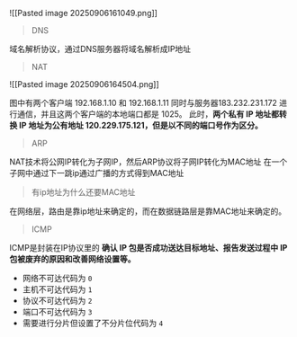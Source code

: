 ![[Pasted image 20250906161049.png]]

> DNS

域名解析协议，通过DNS服务器将域名解析成IP地址

> NAT

![[Pasted image 20250906164504.png]]

图中有两个客户端 192.168.1.10 和 192.168.1.11 同时与服务器183.232.231.172 进行通信，并且这两个客户端的本地端口都是 1025。
此时，**两个私有 IP 地址都转换 IP 地址为公有地址 120.229.175.121，但是以不同的端口号作为区分。**

> ARP

NAT技术将公网IP转化为子网IP，然后ARP协议将子网IP转化为MAC地址
在一个子网中通过下一跳ip通过广播的方式得到MAC地址

> 有ip地址为什么还要MAC地址

在网络层，路由是靠ip地址来确定的，而在数据链路层是靠MAC地址来确定的。

> ICMP

ICMP是封装在IP协议里的
**确认 IP 包是否成功送达目标地址、报告发送过程中 IP 包被废弃的原因和改善网络设置等。**

- 网络不可达代码为 `0`
- 主机不可达代码为 `1`
- 协议不可达代码为 `2`
- 端口不可达代码为 `3`
- 需要进行分片但设置了不分片位代码为 `4`